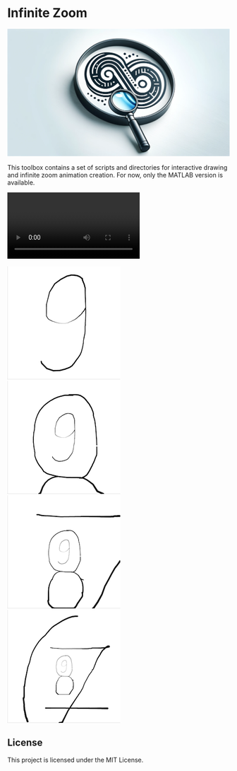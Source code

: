 # Infinite Zoom

![Infinite zoom logo](images/logo.png)

This toolbox contains a set of scripts and directories for interactive drawing and infinite zoom animation creation. For now, only the MATLAB version is available. 

<video src="images/anim.mp4" controls="controls" style="max-width: 730px;">
</video>

![image 1](images/im1.png)![image 2](images/im2.png)![image 3](images/im3.png)![image 4](images/im4.png)

## License

This project is licensed under the MIT License.